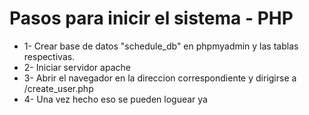 # Pasos para inicir el sistema - PHP

* 1- Crear base de datos "schedule_db" en phpmyadmin y las tablas respectivas.
* 2- Iniciar servidor apache 
* 3- Abrir el navegador en la direccion correspondiente y dirigirse a /create_user.php
* 4- Una vez hecho eso se pueden loguear ya
